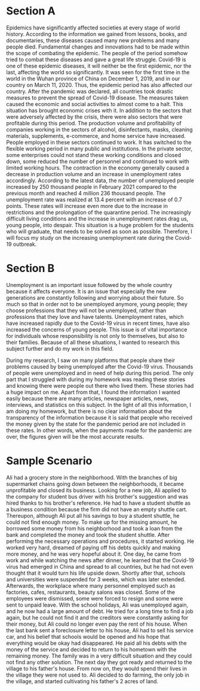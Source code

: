 # Section A
Epidemics have significantly affected societies at every stage of world history. According to the information we gained from lessons, books, and documentaries, these diseases caused many new problems and many people died. Fundamental changes and innovations had to be made within the scope of combating the epidemic. The people of the period somehow tried to combat these diseases and gave a great life struggle. Covid-19 is one of these epidemic diseases, it will neither be the first epidemic, nor the last, affecting the world so significantly. It was seen for the first time in the world in the Wuhan province of China on December 1, 2019, and in our country on March 11, 2020. Thus, the epidemic period has also affected our country. After the pandemic was declared, all countries took drastic measures to prevent the spread of Covid-19 disease. The measures taken caused the economic and social activities to almost come to a halt. This situation has brought economic crises with it. In addition to the sectors that were adversely affected by the crisis, there were also sectors that were profitable during this period. The production volume and profitability of companies working in the sectors of alcohol, disinfectants, masks, cleaning materials, supplements, e-commerce, and home service have increased. People employed in these sectors continued to work. It has switched to the flexible working period in many public and institutions. In the private sector, some enterprises could not stand these working conditions and closed down, some reduced the number of personnel and continued to work with limited working hours. The contraction in the economy generally caused a decrease in production volume and an increase in unemployment rates accordingly. According to the latest data, the number of unemployed people increased by 250 thousand people in February 2021 compared to the previous month and reached 4 million 236 thousand people. The unemployment rate was realized at 13.4 percent with an increase of 0.7 points. These rates will increase even more due to the increase in restrictions and the prolongation of the quarantine period. The increasingly difficult living conditions and the increase in unemployment rates drag us, young people, into despair. This situation is a huge problem for the students who will graduate, that needs to be solved as soon as possible. Therefore, I will focus my study on the increasing unemployment rate during the Covid-19 outbreak.
# Section B
Unemployment is an important issue followed by the whole country because it affects everyone. It is an issue that especially the new generations are constantly following and worrying about their future. So much so that in order not to be unemployed anymore, young people; they choose professions that they will not be unemployed, rather than professions that they love and have talents. Unemployment rates, which have increased rapidly due to the Covid-19 virus in recent times, have also increased the concerns of young people. This issue is of vital importance for individuals whose responsibility is not only to themselves, but also to their families. Because of all these situations, I wanted to research this subject further and do my work in this field.

During my research, I saw on many platforms that people share their problems caused by being unemployed after the Covid-19 virus. Thousands of people were unemployed and in need of help during this period. The only part that I struggled with during my homework was reading these stories and knowing there were people out there who lived them. These stories had a huge impact on me. Apart from that, I found the information I wanted easily because there are many articles, newspaper articles, news, interviews, and statistics on this subject. In the light of all this information, I am doing my homework, but there is no clear information about the transparency of the information because it is said that people who received the money given by the state for the pandemic period are not included in these rates. In other words, when the payments made for the pandemic are over, the figures given will be the most accurate results.
# Sample Scenario
Ali had a grocery store in the neighborhood. With the branches of big supermarket chains going down between the neighborhoods, it became unprofitable and closed its business. Looking for a new job, Ali applied to the company for student bus driver with his brother's suggestion and was hired thanks to his brother's reference. He had to have a student shuttle as a business condition because the firm did not have an empty shuttle cart. Thereupon, although Ali put all his savings to buy a student shuttle, he could not find enough money. To make up for the missing amount, he borrowed some money from his neighborhood and took a loan from the bank and completed the money and took the student shuttle. After performing the necessary operations and procedures, it started working. He worked very hard, dreamed of paying off his debts quickly and making more money, and he was very hopeful about it. One day, he came from work and while watching the news after dinner, he learned that the Covid-19 virus had emerged in China and spread to all countries, but he had not even thought that it would turn his life upside down. Shortly after that, schools and universities were suspended for 3 weeks, which was later extended. Afterwards, the workplace where many personnel employed such as factories, cafes, restaurants, beauty salons was closed. Some of the employees were dismissed, some were forced to resign and some were sent to unpaid leave. With the school holidays, Ali was unemployed again, and he now had a large amount of debt. He tried for a long time to find a job again, but he could not find it and the creditors were constantly asking for their money, but Ali could no longer even pay the rent of his house. When the last bank sent a foreclosure letter to his house, Ali had to sell his service car, and his belief that schools would be opened and his hope that everything would be okay had disappeared. He paid all his debts with the money of the service and decided to return to his hometown with the remaining money. The family was in a very difficult situation and they could not find any other solution. The next day they got ready and returned to the village to his father's house. From now on, they would spend their lives in the village they were not used to. Ali decided to do farming, the only job in the village, and started cultivating his father's 2 acres of land.
